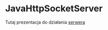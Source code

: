 # JavaHttpSocketServer
Tutaj prezentacja do działania [serwera](https://github.com/szellah/JavaHttpSocketServer/blob/master/Java%20socket%20server%20http.pdf)
